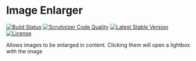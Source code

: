 Image Enlarger
==============

[![Build Status](https://scrutinizer-ci.com/g/ColdTrick/image_enlarger/badges/build.png?b=master)](https://scrutinizer-ci.com/g/ColdTrick/image_enlarger/build-status/master)
[![Scrutinizer Code Quality](https://scrutinizer-ci.com/g/ColdTrick/image_enlarger/badges/quality-score.png?b=master)](https://scrutinizer-ci.com/g/ColdTrick/image_enlarger/?branch=master)
[![Latest Stable Version](https://poser.pugx.org/coldtrick/image_enlarger/v/stable.svg)](https://packagist.org/packages/coldtrick/image_enlarger)
[![License](https://poser.pugx.org/coldtrick/image_enlarger/license.svg)](https://packagist.org/packages/coldtrick/image_enlarger)

Allows images to be enlarged in content. Clicking them will open a lightbox with the image
